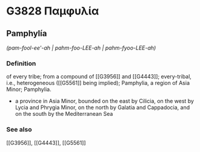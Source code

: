 # G3828 Παμφυλία

## Pamphylía

_(pam-fool-ee'-ah | pahm-foo-LEE-ah | pahm-fyoo-LEE-ah)_

### Definition

of every tribe; from a compound of [[G3956]] and [[G4443]]; every-tribal, i.e., heterogeneous ([[G5561]] being implied); Pamphylia, a region of Asia Minor; Pamphylia.

- a province in Asia Minor, bounded on the east by Cilicia, on the west by Lycia and Phrygia Minor, on the north by Galatia and Cappadocia, and on the south by the Mediterranean Sea

### See also

[[G3956]], [[G4443]], [[G5561]]


